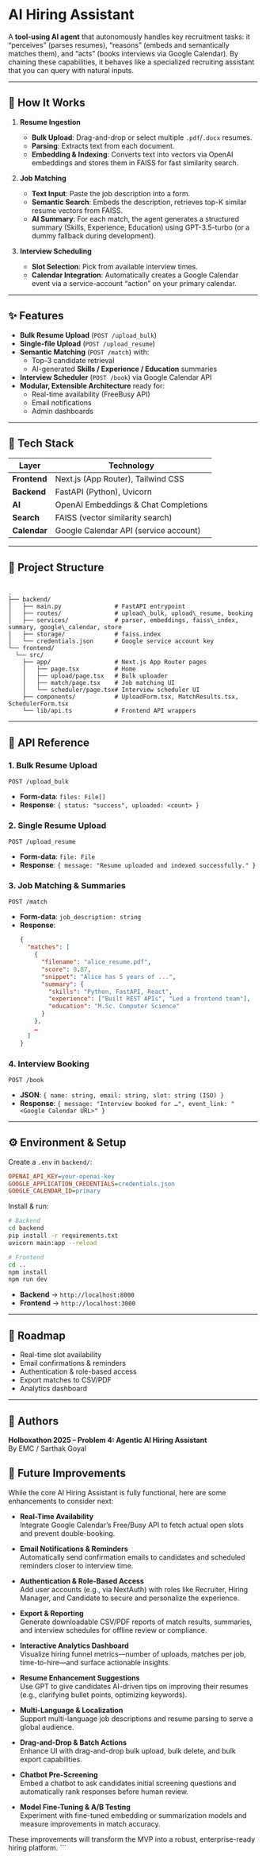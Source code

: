 # AI Hiring Assistant

A **tool-using AI agent** that autonomously handles key recruitment tasks: it “perceives” (parses resumes), “reasons” (embeds and semantically matches them), and “acts” (books interviews via Google Calendar). By chaining these capabilities, it behaves like a specialized recruiting assistant that you can query with natural inputs.

---

## 🚀 How It Works

1. **Resume Ingestion**  
   - **Bulk Upload**: Drag-and-drop or select multiple `.pdf`/`.docx` resumes.  
   - **Parsing**: Extracts text from each document.  
   - **Embedding & Indexing**: Converts text into vectors via OpenAI embeddings and stores them in FAISS for fast similarity search.

2. **Job Matching**  
   - **Text Input**: Paste the job description into a form.  
   - **Semantic Search**: Embeds the description, retrieves top-K similar resume vectors from FAISS.  
   - **AI Summary**: For each match, the agent generates a structured summary (Skills, Experience, Education) using GPT-3.5-turbo (or a dummy fallback during development).

3. **Interview Scheduling**  
   - **Slot Selection**: Pick from available interview times.  
   - **Calendar Integration**: Automatically creates a Google Calendar event via a service-account “action” on your primary calendar.

---

## ✨ Features

- **Bulk Resume Upload** (`POST /upload_bulk`)  
- **Single-file Upload** (`POST /upload_resume`)  
- **Semantic Matching** (`POST /match`) with:
  - Top-3 candidate retrieval  
  - AI-generated **Skills / Experience / Education** summaries  
- **Interview Scheduler** (`POST /book`) via Google Calendar API  
- **Modular, Extensible Architecture** ready for:
  - Real-time availability (FreeBusy API)  
  - Email notifications  
  - Admin dashboards  

---

## 🧱 Tech Stack

| Layer        | Technology                             |
|--------------|----------------------------------------|
| **Frontend** | Next.js (App Router), Tailwind CSS     |
| **Backend**  | FastAPI (Python), Uvicorn              |
| **AI**       | OpenAI Embeddings & Chat Completions   |
| **Search**   | FAISS (vector similarity search)       |
| **Calendar** | Google Calendar API (service account)  |

---

## 📂 Project Structure

```

.
├── backend/
│   ├── main.py               # FastAPI entrypoint
│   ├── routes/               # upload\_bulk, upload\_resume, booking
│   ├── services/             # parser, embeddings, faiss\_index, summary, google\_calendar, store
│   ├── storage/              # faiss.index
│   └── credentials.json      # Google service account key
└── frontend/
  └── src/
    ├── app/                  # Next.js App Router pages
    │   ├── page.tsx          # Home
    │   ├── upload/page.tsx   # Bulk uploader
    │   ├── match/page.tsx    # Job matching UI
    │   └── scheduler/page.tsx# Interview scheduler UI
    ├── components/           # UploadForm.tsx, MatchResults.tsx, SchedulerForm.tsx
    └── lib/api.ts            # Frontend API wrappers

```

---

## 📑 API Reference

### 1. **Bulk Resume Upload**  
`POST /upload_bulk`  
- **Form-data**: `files: File[]`  
- **Response**: `{ status: "success", uploaded: <count> }`

### 2. **Single Resume Upload**  
`POST /upload_resume`  
- **Form-data**: `file: File`  
- **Response**: `{ message: "Resume uploaded and indexed successfully." }`

### 3. **Job Matching & Summaries**  
`POST /match`  
- **Form-data**: `job_description: string`  
- **Response**:
  ```json
  {
    "matches": [
      {
        "filename": "alice_resume.pdf",
        "score": 0.87,
        "snippet": "Alice has 5 years of ...",
        "summary": {
          "skills": "Python, FastAPI, React",
          "experience": ["Built REST APIs", "Led a frontend team"],
          "education": "M.Sc. Computer Science"
        }
      },
      …  
    ]
  }


### 4. **Interview Booking**

`POST /book`

* **JSON**: `{ name: string, email: string, slot: string (ISO) }`
* **Response**: `{ message: "Interview booked for …", event_link: "<Google Calendar URL>" }`

---

## ⚙️ Environment & Setup

Create a `.env` in `backend/`:

```ini
OPENAI_API_KEY=your-openai-key
GOOGLE_APPLICATION_CREDENTIALS=credentials.json
GOOGLE_CALENDAR_ID=primary
```

Install & run:

```bash
# Backend
cd backend
pip install -r requirements.txt
uvicorn main:app --reload

# Frontend
cd ..
npm install
npm run dev
```

* **Backend** → `http://localhost:8000`
* **Frontend** → `http://localhost:3000`

---

## 🔮 Roadmap

* Real-time slot availability
* Email confirmations & reminders
* Authentication & role-based access
* Export matches to CSV/PDF
* Analytics dashboard

---

## 📜 Authors

**Holboxathon 2025 – Problem 4: Agentic AI Hiring Assistant**</br>
By EMC / Sarthak Goyal


## 🔮 Future Improvements

While the core AI Hiring Assistant is fully functional, here are some enhancements to consider next:

- **Real-Time Availability**  
  Integrate Google Calendar’s Free/Busy API to fetch actual open slots and prevent double-booking.

- **Email Notifications & Reminders**  
  Automatically send confirmation emails to candidates and scheduled reminders closer to interview time.

- **Authentication & Role-Based Access**  
  Add user accounts (e.g., via NextAuth) with roles like Recruiter, Hiring Manager, and Candidate to secure and personalize the experience.

- **Export & Reporting**  
  Generate downloadable CSV/PDF reports of match results, summaries, and interview schedules for offline review or compliance.

- **Interactive Analytics Dashboard**  
  Visualize hiring funnel metrics—number of uploads, matches per job, time-to-hire—and surface actionable insights.

- **Resume Enhancement Suggestions**  
  Use GPT to give candidates AI-driven tips on improving their resumes (e.g., clarifying bullet points, optimizing keywords).

- **Multi-Language & Localization**  
  Support multi-language job descriptions and resume parsing to serve a global audience.

- **Drag-and-Drop & Batch Actions**  
  Enhance UI with drag-and-drop bulk upload, bulk delete, and bulk export capabilities.

- **Chatbot Pre-Screening**  
  Embed a chatbot to ask candidates initial screening questions and automatically rank responses before human review.

- **Model Fine-Tuning & A/B Testing**  
  Experiment with fine-tuned embedding or summarization models and measure improvements in match accuracy.

These improvements will transform the MVP into a robust, enterprise-ready hiring platform. ```